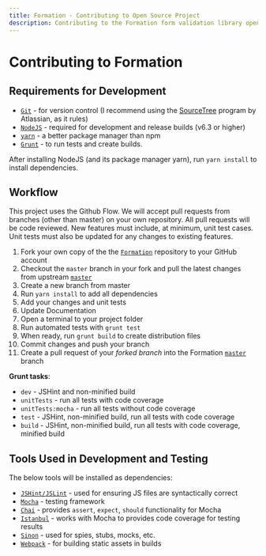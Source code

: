 ```yaml
---
title: Formation - Contributing to Open Source Project
description: Contributing to the Formation form validation library open-source project
---
```


# Contributing to Formation

## Requirements for Development

- [`Git`](http://git-scm.com/) - for version control (I recommend using the [SourceTree](https://www.atlassian.com/software/sourcetree/overview) program by Atlassian, as it rules)
- [`NodeJS`](https://nodejs.org) - required for development and release builds (v6.3 or higher)
- [`yarn`](https://yarnpkg.com/) - a better package manager than npm
- [`Grunt`](http://gruntjs.com) - to run tests and create builds.

After installing NodeJS (and its package manager yarn), run `yarn install` to install dependencies.

## Workflow

This project uses the Github Flow. We will accept pull requests from branches (other than master) on your
own repository. All pull requests will be code reviewed. New features must include, at minimum, unit test cases. Unit
tests must also be updated for any changes to existing features.

1. Fork your own copy of the the [`Formation`](https://github.com/ozzyogkush/formation) repository to your GitHub account
1. Checkout the `master` branch in your fork and pull the latest changes from upstream [`master`](https://github.com/ozzyogkush/formation)
1. Create a new branch from master
1. Run `yarn install` to add all dependencies
1. Add your changes and unit tests
1. Update Documentation
1. Open a terminal to your project folder
1. Run automated tests with `grunt test` 
1. When ready, run `grunt build` to create distribution files
1. Commit changes and push your branch
1. Create a pull request of your _forked branch_ into the Formation [`master`](https://github.com/ozzyogkush/formation) branch

**Grunt tasks**:

- `dev` - JSHint and non-minified build
- `unitTests` - run all tests with code coverage
- `unitTests:mocha` - run all tests without code coverage
- `test` - JSHint, non-minified build, run all tests with code coverage
- `build` - JSHint, non-minified build, run all tests with code coverage, minified build

## Tools Used in Development and Testing

The below tools will be installed as dependencies:

- [`JSHint/JSLint`](https://www.npmjs.com/package/grunt-contrib-jshint) - used for ensuring JS files are syntactically correct
- [`Mocha`](https://mochajs.org/) - testing framework
- [`Chai`](http://chaijs.com/) - provides `assert`, `expect`, `should` functionality for Mocha
- [`Istanbul`](https://www.npmjs.com/package/grunt-mocha-istanbul) - works with Mocha to provides code coverage for testing results
- [`Sinon`](http://sinonjs.org/) - used for spies, stubs, mocks, etc. 
- [`Webpack`](https://webpack.github.io) - for building static assets in builds
